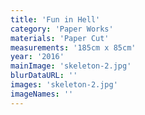 ```yaml
---
title: 'Fun in Hell'
category: 'Paper Works'
materials: 'Paper Cut'
measurements: '185cm x 85cm'
year: '2016'
mainImage: 'skeleton-2.jpg'
blurDataURL: ''
images: 'skeleton-2.jpg'
imageNames: ''
---
```


